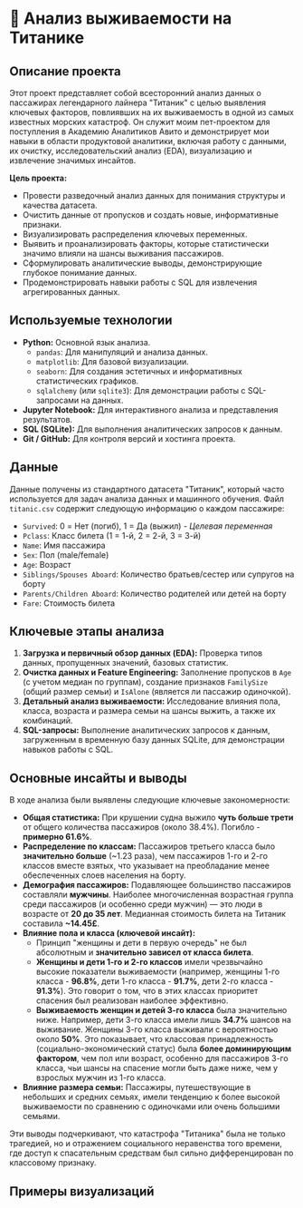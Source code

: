 # 🚢 Анализ выживаемости на Титанике

## Описание проекта

Этот проект представляет собой всесторонний анализ данных о пассажирах легендарного лайнера "Титаник" с целью выявления ключевых факторов, повлиявших на их выживаемость в одной из самых известных морских катастроф. Он служит моим пет-проектом для поступления в Академию Аналитиков Авито и демонстрирует мои навыки в области продуктовой аналитики, включая работу с данными, их очистку, исследовательский анализ (EDA), визуализацию и извлечение значимых инсайтов.

**Цель проекта:**
*   Провести разведочный анализ данных для понимания структуры и качества датасета.
*   Очистить данные от пропусков и создать новые, информативные признаки.
*   Визуализировать распределения ключевых переменных.
*   Выявить и проанализировать факторы, которые статистически значимо влияли на шансы выживания пассажиров.
*   Сформулировать аналитические выводы, демонстрирующие глубокое понимание данных.
*   Продемонстрировать навыки работы с SQL для извлечения агрегированных данных.

## Используемые технологии

*   **Python:** Основной язык анализа.
    *   `pandas`: Для манипуляций и анализа данных.
    *   `matplotlib`: Для базовой визуализации.
    *   `seaborn`: Для создания эстетичных и информативных статистических графиков.
    *   `sqlalchemy` (или `sqlite3`): Для демонстрации работы с SQL-запросами на данных.
*   **Jupyter Notebook:** Для интерактивного анализа и представления результатов.
*   **SQL (SQLite):** Для выполнения аналитических запросов к данным.
*   **Git / GitHub:** Для контроля версий и хостинга проекта.

## Данные

Данные получены из стандартного датасета "Титаник", который часто используется для задач анализа данных и машинного обучения. Файл `titanic.csv` содержит следующую информацию о каждом пассажире:

*   `Survived`: 0 = Нет (погиб), 1 = Да (выжил) - *Целевая переменная*
*   `Pclass`: Класс билета (1 = 1-й, 2 = 2-й, 3 = 3-й)
*   `Name`: Имя пассажира
*   `Sex`: Пол (male/female)
*   `Age`: Возраст
*   `Siblings/Spouses Aboard`: Количество братьев/сестер или супругов на борту
*   `Parents/Children Aboard`: Количество родителей или детей на борту
*   `Fare`: Стоимость билета

## Ключевые этапы анализа

1.  **Загрузка и первичный обзор данных (EDA):** Проверка типов данных, пропущенных значений, базовых статистик.
2.  **Очистка данных и Feature Engineering:** Заполнение пропусков в `Age` (с учетом медиан по группам), создание признаков `FamilySize` (общий размер семьи) и `IsAlone` (является ли пассажир одиночкой).
3.  **Детальный анализ выживаемости:** Исследование влияния пола, класса, возраста и размера семьи на шансы выжить, а также их комбинаций.
4.  **SQL-запросы:** Выполнение аналитических запросов к данным, загруженным в временную базу данных SQLite, для демонстрации навыков работы с SQL.

## Основные инсайты и выводы

В ходе анализа были выявлены следующие ключевые закономерности:

*   **Общая статистика:** При крушении судна выжило **чуть больше трети** от общего количества пассажиров (около 38.4%). Погибло - **примерно 61.6%**.
*   **Распределение по классам:** Пассажиров третьего класса было **значительно больше** (~1.23 раза), чем пассажиров 1-го и 2-го классов вместе взятых, что указывает на преобладание менее обеспеченных слоев населения на борту.
*   **Демография пассажиров:** Подавляющее большинство пассажиров составляли **мужчины**. Наиболее многочисленная возрастная группа среди пассажиров (и особенно среди мужчин) — это люди в возрасте от **20 до 35 лет**. Медианная стоимость билета на Титаник составила **~14.45£**.
*   **Влияние пола и класса (ключевой инсайт):**
    *   Принцип "женщины и дети в первую очередь" не был абсолютным и **значительно зависел от класса билета**.
    *   **Женщины и дети 1-го и 2-го классов** имели чрезвычайно высокие показатели выживаемости (например, женщины 1-го класса - **96.8%**, дети 1-го класса - **91.7%**, дети 2-го класса - **91.3%**). Это говорит о том, что в этих классах приоритет спасения был реализован наиболее эффективно.
    *   **Выживаемость женщин и детей 3-го класса** была значительно ниже. Например, дети 3-го класса имели лишь **34.7%** шансов на выживание. Женщины 3-го класса выживали с вероятностью около **50%**. Это показывает, что классовая принадлежность (социально-экономический статус) была **более доминирующим фактором**, чем пол или возраст, особенно для пассажиров 3-го класса, чьи шансы на спасение могли быть даже ниже, чем у взрослых мужчин из 1-го класса.
*   **Влияние размера семьи:** Пассажиры, путешествующие в небольших и средних семьях, имели тенденцию к более высокой выживаемости по сравнению с одиночками или очень большими семьями.

Эти выводы подчеркивают, что катастрофа "Титаника" была не только трагедией, но и отражением социального неравенства того времени, где доступ к спасательным средствам был сильно дифференцирован по классовому признаку.

## Примеры визуализаций

